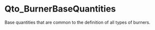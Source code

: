 # Qto_BurnerBaseQuantities

Base quantities that are common to the definition of all types of burners.
